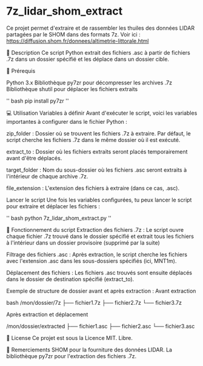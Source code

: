 # 7z_lidar_shom_extract
Ce projet permet d'extraire et de rassembler les thuiles des données LIDAR partagées par le SHOM dans des formats 7z.
Voir ici : https://diffusion.shom.fr/donnees/altimetrie-littorale.html

📝 Description
Ce script Python extrait des fichiers .asc à partir de fichiers .7z dans un dossier spécifié et les déplace dans un dossier cible. 

🚀 Prérequis

Python 3.x
Bibliothèque py7zr pour décompresser les archives .7z
Bibliothèque shutil pour déplacer les fichiers extraits


''
bash
pip install py7zr
''


💻 Utilisation
Variables à définir
Avant d'exécuter le script, voici les variables importantes à configurer dans le fichier Python :

zip_folder : Dossier où se trouvent les fichiers .7z à extraire. Par défaut, le script cherche les fichiers .7z dans le même dossier où il est exécuté.

extract_to : Dossier où les fichiers extraits seront placés temporairement avant d'être déplacés.

target_folder : Nom du sous-dossier où les fichiers .asc seront extraits à l'intérieur de chaque archive .7z.

file_extension : L'extension des fichiers à extraire (dans ce cas, .asc).

Lancer le script
Une fois les variables configurées, tu peux lancer le script pour extraire et déplacer les fichiers :

''
bash
python 7z_lidar_shom_extract.py
''

🔧 Fonctionnement du script
Extraction des fichiers .7z : Le script ouvre chaque fichier .7z trouvé dans le dossier spécifié et extrait tous les fichiers à l'intérieur dans un dossier provisoire (supprimé par la suite)

Filtrage des fichiers .asc : Après extraction, le script cherche les fichiers avec l'extension .asc dans les sous-dossiers spécifiés (ici, MNT1m). 

Déplacement des fichiers : Les fichiers .asc trouvés sont ensuite déplacés dans le dossier de destination spécifié (extract_to).

Exemple de structure de dossier avant et après extraction :
Avant extraction

bash
/mon/dossier/7z
    ├── fichier1.7z
    ├── fichier2.7z
    └── fichier3.7z
    
Après extraction et déplacement

/mon/dossier/extracted
    ├── fichier1.asc
    ├── fichier2.asc
    └── fichier3.asc
    
🔑 License
Ce projet est sous la Licence MIT. Libre.

🙏 Remerciements
SHOM pour la fourniture des données LIDAR.
La bibliothèque py7zr pour l'extraction des fichiers .7z.

